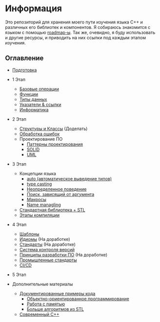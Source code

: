 
# Информация

Это репозиторий для хранения моего пути изучения языка C++ и различных его библиотек и компонентов. Я собираюсь знакомится с языком с помощью [roadmap-ы](https://github.com/salmer/CppDeveloperRoadmap). Так же, очевидно, я буду использовать и другие ресурсы, и приводить на них ссылки под каждым этапом изучения.

## Оглавление

- [Подготовка](/markdown/Basic%20Setup.md)
- 1 Этап
  - [Базовые операции](/markdown/Basic%20operations.md)
  - [Функции](/markdown/Functions.md)
  - [Типы данных](/markdown/Data%20types.md)
  - [Указатели & ссылки](/markdown/Pointers%20%26%20references.md)
  - [Информатика](/markdown/Informatics.md)
- 2 Этап
  - [Структуры и Классы](/markdown/Structures%20%26%20Classes.md) (Доделать)
  - [Обработка ошибок](/markdown/Error%20handling.md)
  - Проектирование ПО
    - [Паттерны проектирования](/markdown/Design%20patterns.md)
    - [SOLID](/markdown/SOLID.md)
    - [UML](/markdown/UML.md)
- 3 Этап
  - Концепции языка
    - [auto (автоматическое выведение типов)](/markdown/auto.md)
    - [type casting](/markdown/type%20casting.md)
    - [Неопределенное поведение](/markdown/Undefined%20behavior.md)
    - [Поиск, зависящий от аргумента](/markdown/Argument%20dependent%20lookup.md)
    - [Макросы](/markdown/Macros.md)
    - [Name managling](/markdown/Name%20managling.md)
  - [Стандартная библиотека + STL](/markdown/Standard%20library%20%2B%20STL.md)
  - [Этапы компиляции](/markdown/Compilation%20stages.md)
- 4 Этап
  - [Шаблоны](/markdown/Templates.md)
  - [Идиомы](/markdown/Idioms.md) (На доработке)
  - [Стандарты](/markdown/Standards.md) (На доработке)
  - [Система контроля версий](/markdown/Version%20control%20system.md)
  - [Принципы разработки ПО](/markdown/Software%20development%20principles.md) (На доработке)
  - [Промышленные стандарты](/markdown/Industrial%20standards.md)
  - [CI/CD](/markdown/CI%2FCD.md)
- 5 Этап

- Дополнительные материалы
  - [Документированные примеры кода](/documented/)
    - [Объектно-ориентированное программирование](/documented/OOP.cpp)
    - [Работа с памятью](/documented/Memory%20management.cpp)
    - [Больше алгоритмов из STL](/documented/STL%20algorithms.cpp)
  - [Современный C++](/markdown/Modern%20C%2B%2B.md)
